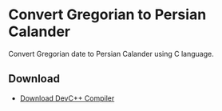 # Convert Gregorian to Persian Calander

Convert Gregorian date to Persian Calander using C language.


## Download
+ [Download DevC++ Compiler](https://sourceforge.net/projects/orwelldevcpp/)
